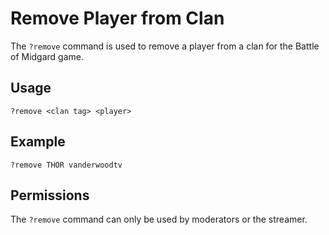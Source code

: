 # Remove Player from Clan

The `?remove` command is used to remove a player from a clan for the Battle of Midgard game.

## Usage

`?remove <clan tag> <player>`

## Example

`?remove THOR vanderwoodtv`

## Permissions

The `?remove` command can only be used by moderators or the streamer.